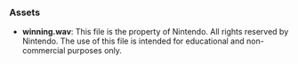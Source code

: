 ### Assets
- **winning.wav**: This file is the property of Nintendo. All rights reserved by Nintendo. The use of this file is intended for educational and non-commercial purposes only.
